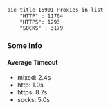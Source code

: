 
```mermaid
pie title 15901 Proxies in list
    "HTTP" : 11704
    "HTTPS": 1293
    "SOCKS" : 3179
```

### Some Info
#### Average Timeout

- mixed: 2.4s
- http: 1.0s
- https: 8.7s
- socks: 5.0s